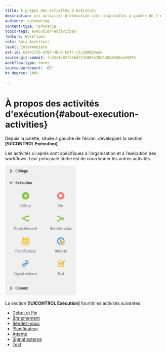 ```yaml
---
title: À propos des activités d'exécution
description: Les activités d'exécution sont disponibles à gauche de l'écran.
audience: automating
content-type: reference
topic-tags: execution-activities
feature: Workflows
role: Data Architect
level: Intermediate
exl-id: e2841f26-6f87-4bc4-baf7-c3c29dd69eae
source-git-commit: fcb5c4a92f23bdffd1082b7b044b5859dead9d70
workflow-type: tm+mt
source-wordcount: '67'
ht-degree: 100%

---
```


# À propos des activités d&#39;exécution{#about-execution-activities}

Depuis la palette, située à gauche de l&#39;écran, développez la section **[!UICONTROL Exécution]**.

Les activités ci-après sont spécifiques à l’organisation et à l’exécution des workflows. Leur principale tâche est de coordonner les autres activités.

![](assets/wkf_execution_activities.png)

La section **[!UICONTROL Exécution]** fournit les activités suivantes :

* [Début et Fin](../../automating/using/start-and-end.md)
* [Branchement](../../automating/using/fork.md)
* [Rendez-vous](../../automating/using/and-join.md)
* [Planificateur](../../automating/using/scheduler.md)
* [Attente](../../automating/using/wait.md)
* [Signal externe](../../automating/using/external-signal.md)
* [Test](../../automating/using/test.md)
